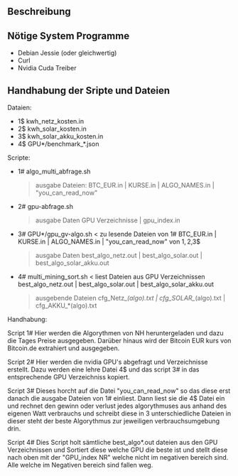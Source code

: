 Beschreibung
---------


Nötige System Programme
---------
- Debian Jessie (oder gleichwertig)
- Curl
- Nvidia Cuda Treiber


Handhabung der Sripte und Dateien
--------
Dataien:
- 1$ kwh_netz_kosten.in
- 2$ kwh_solar_kosten.in
- 3$ kwh_solar_akku_kosten.in
- 4$ GPU*/benchmark_*.json

Scripte:
- 1# algo_multi_abfrage.sh
	> ausgabe Dateien:
		BTC_EUR.in | KURSE.in | ALGO_NAMES.in | "you_can_read_now"
- 2# gpu-abfrage.sh
	> ausgabe Daten
		GPU Verzeichnisse | gpu_index.in
- 3# GPU*/gpu_gv-algo.sh
	< zu lesende Dateien
		von 1# BTC_EUR.in | KURSE.in | ALGO_NAMES.in | "you_can_read_now"
		von 1$,2$,3$
	> ausgabe Daten
		best_algo_netz.out | best_algo_solar.out | best_algo_solar_akku.out
- 4# multi_mining_sort.sh
	< liest Dateien aus GPU Verzeichnissen
		best_algo_netz.out | best_algo_solar.out | best_algo_solar_akku.out
	> ausgebende Dateien
		cfg_Netz_*(algo).txt | cfg_SOLAR_*(algo).txt | cfg_AKKU_*(algo).txt

Handhabung:

Script 1#
Hier werden die Algorythmen von NH heruntergeladen und dazu die Tages Preise ausgegeben. Darüber hinaus wird
der Bitcoin EUR kurs von Bitcoin.de extrahiert und ausgegeben. 

Script 2#
Hier werden die nvidia GPU's abgefragt und Verzeichnisse erstellt. Dazu werden eine lehre Datei 4$ und
das script 3# in das entsprechende GPU Verzeichniss kopiert.

Script 3#
Dieses horcht auf die Datei "you_can_read_now" so das diese erst danach die ausgabe Dateien von 1# einliest.
Dann liest sie die 4$ Datei ein und rechnet den gewinn oder verlust jedes algorythmuses aus anhand des
eigenen Watt verbrauchs und schreibt diese in 3 unterschiedliche Dateien in dieser steht der beste Algorythmus
zur jeweiligen verbrauchsumgebung drin.

Script 4#
Dies Script holt sämtliche best_algo*.out dateien aus den GPU Verzeichnissen und Sortiert diese welche GPU
die beste ist und stellt diese nach oben mit der "GPU_index NR" welche nicht im negativen bereich sind.
Alle welche im Negativen bereich sind fallen weg.
